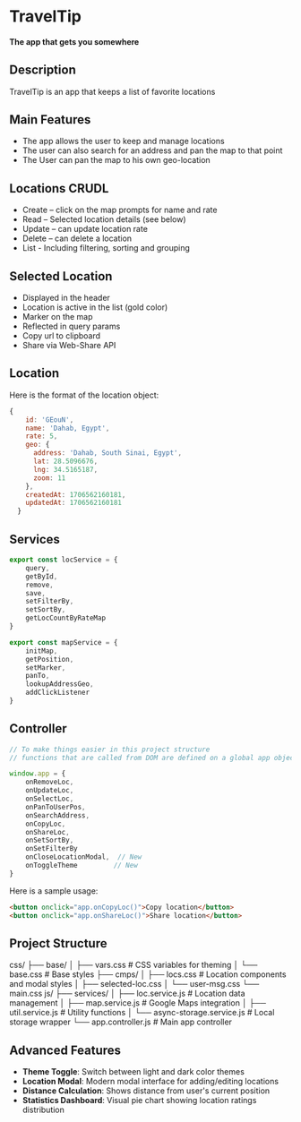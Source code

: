 # TravelTip
#### The app that gets you somewhere


## Description
TravelTip is an app that keeps a list of favorite locations

## Main Features
- The app allows the user to keep and manage locations
- The user can also search for an address and pan the map to that point
- The User can pan the map to his own geo-location

## Locations CRUDL 
- Create – click on the map prompts for name and rate
- Read – Selected location details (see below) 
- Update – can update location rate
- Delete – can delete a location
- List - Including filtering, sorting and grouping

## Selected Location
- Displayed in the header
- Location is active in the list (gold color)
- Marker on the map
- Reflected in query params 
- Copy url to clipboard
- Share via Web-Share API

## Location
Here is the format of the location object:
```js
{
    id: 'GEouN',
    name: 'Dahab, Egypt',
    rate: 5,
    geo: {
      address: 'Dahab, South Sinai, Egypt',
      lat: 28.5096676,
      lng: 34.5165187,
      zoom: 11
    },
    createdAt: 1706562160181,
    updatedAt: 1706562160181
  }
  ```
## Services
```js
export const locService = {
    query,
    getById,
    remove,
    save,
    setFilterBy,
    setSortBy,
    getLocCountByRateMap
}

export const mapService = {
    initMap,
    getPosition,
    setMarker,
    panTo,
    lookupAddressGeo,
    addClickListener
}
```

## Controller
```js
// To make things easier in this project structure 
// functions that are called from DOM are defined on a global app object

window.app = {
    onRemoveLoc,
    onUpdateLoc,
    onSelectLoc,
    onPanToUserPos,
    onSearchAddress,
    onCopyLoc,
    onShareLoc,
    onSetSortBy,
    onSetFilterBy
    onCloseLocationModal,  // New
    onToggleTheme         // New
}
```

Here is a sample usage:
```html
<button onclick="app.onCopyLoc()">Copy location</button>
<button onclick="app.onShareLoc()">Share location</button>
```

## Project Structure
css/
├── base/
│   ├── vars.css     # CSS variables for theming
│   └── base.css     # Base styles
├── cmps/
│   ├── locs.css     # Location components and modal styles
│   ├── selected-loc.css
│   └── user-msg.css
└── main.css
js/
├── services/
│   ├── loc.service.js      # Location data management
│   ├── map.service.js      # Google Maps integration
│   ├── util.service.js     # Utility functions
│   └── async-storage.service.js # Local storage wrapper
└── app.controller.js       # Main app controller

## Advanced Features
- **Theme Toggle**: Switch between light and dark color themes
- **Location Modal**: Modern modal interface for adding/editing locations
- **Distance Calculation**: Shows distance from user's current position
- **Statistics Dashboard**: Visual pie chart showing location ratings distribution